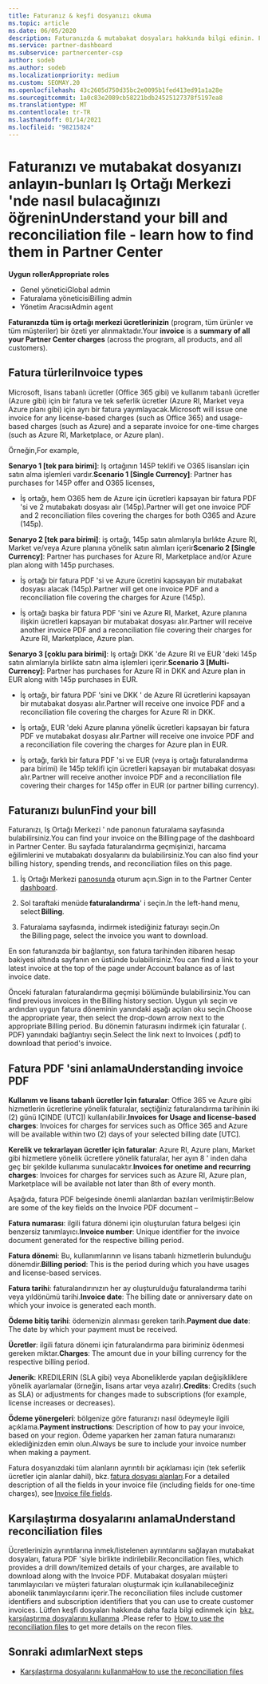 ```yaml
---
title: Faturanız & keşfi dosyanızı okuma
ms.topic: article
ms.date: 06/05/2020
description: Faturanızda & mutabakat dosyaları hakkında bilgi edinin. Faturanızda, bu aylık dönem için program, ürün ve müşteriler genelinde Iş Ortağı Merkezi ücretleri gösterilmektedir.
ms.service: partner-dashboard
ms.subservice: partnercenter-csp
author: sodeb
ms.author: sodeb
ms.localizationpriority: medium
ms.custom: SEOMAY.20
ms.openlocfilehash: 43c2605d750d35bc2e0095b1fed413ed91a1a28e
ms.sourcegitcommit: 1a0c83e2089cb58221bdb24525127378f5197ea8
ms.translationtype: MT
ms.contentlocale: tr-TR
ms.lasthandoff: 01/14/2021
ms.locfileid: "98215824"
---
```

# <a name="understand-your-bill-and-reconciliation-file---learn-how-to-find-them-in-partner-center"></a><span data-ttu-id="9f3a6-104">Faturanızı ve mutabakat dosyanızı anlayın-bunları Iş Ortağı Merkezi 'nde nasıl bulacağınızı öğrenin</span><span class="sxs-lookup"><span data-stu-id="9f3a6-104">Understand your bill and reconciliation file - learn how to find them in Partner Center</span></span>


<span data-ttu-id="9f3a6-105">**Uygun roller**</span><span class="sxs-lookup"><span data-stu-id="9f3a6-105">**Appropriate roles**</span></span>

- <span data-ttu-id="9f3a6-106">Genel yönetici</span><span class="sxs-lookup"><span data-stu-id="9f3a6-106">Global admin</span></span>
- <span data-ttu-id="9f3a6-107">Faturalama yöneticisi</span><span class="sxs-lookup"><span data-stu-id="9f3a6-107">Billing admin</span></span>
- <span data-ttu-id="9f3a6-108">Yönetim Aracısı</span><span class="sxs-lookup"><span data-stu-id="9f3a6-108">Admin agent</span></span>


<span data-ttu-id="9f3a6-109">**Faturanızda** **tüm iş ortağı merkezi ücretlerinizin** (program, tüm ürünler ve tüm müşteriler) bir özeti yer alınmaktadır.</span><span class="sxs-lookup"><span data-stu-id="9f3a6-109">Your **invoice** is a **summary of all your Partner Center charges** (across the program, all products, and all customers).</span></span> 

## <a name="invoice-types"></a><span data-ttu-id="9f3a6-110">Fatura türleri</span><span class="sxs-lookup"><span data-stu-id="9f3a6-110">Invoice types</span></span>

<span data-ttu-id="9f3a6-111">Microsoft, lisans tabanlı ücretler (Office 365 gibi) ve kullanım tabanlı ücretler (Azure gibi) için bir fatura ve tek seferlik ücretler (Azure RI, Market veya Azure planı gibi) için ayrı bir fatura yayımlayacak.</span><span class="sxs-lookup"><span data-stu-id="9f3a6-111">Microsoft will issue one invoice for any license-based charges (such as Office 365) and usage-based charges (such as Azure) and a separate invoice for one-time charges (such as Azure RI, Marketplace, or Azure plan).</span></span>

<span data-ttu-id="9f3a6-112">Örneğin,</span><span class="sxs-lookup"><span data-stu-id="9f3a6-112">For example,</span></span>  

<span data-ttu-id="9f3a6-113">**Senaryo 1 [tek para birimi]**: Iş ortağının 145P teklifi ve O365 lisansları için satın alma işlemleri vardır.</span><span class="sxs-lookup"><span data-stu-id="9f3a6-113">**Scenario 1 [Single Currency]**: Partner has purchases for 145P offer and O365 licenses,</span></span>  

- <span data-ttu-id="9f3a6-114">İş ortağı, hem O365 hem de Azure için ücretleri kapsayan bir fatura PDF 'si ve 2 mutabakatı dosyası alır (145p).</span><span class="sxs-lookup"><span data-stu-id="9f3a6-114">Partner will get one invoice PDF and 2 reconciliation files covering the charges for both O365 and Azure (145p).</span></span>  

<span data-ttu-id="9f3a6-115">**Senaryo 2 [tek para birimi]**: iş ortağı, 145p satın alımlarıyla bırlıkte Azure RI, Market ve/veya Azure planına yönelik satın alımları içerir</span><span class="sxs-lookup"><span data-stu-id="9f3a6-115">**Scenario 2 [Single Currency]**: Partner has purchases for Azure RI, Marketplace and/or Azure plan along with 145p purchases.</span></span>

- <span data-ttu-id="9f3a6-116">İş ortağı bir fatura PDF 'si ve Azure ücretini kapsayan bir mutabakat dosyası alacak (145p).</span><span class="sxs-lookup"><span data-stu-id="9f3a6-116">Partner will get one invoice PDF and a reconciliation file covering the charges for Azure (145p).</span></span> 

- <span data-ttu-id="9f3a6-117">İş ortağı başka bir fatura PDF 'sini ve Azure RI, Market, Azure planına ilişkin ücretleri kapsayan bir mutabakat dosyası alır.</span><span class="sxs-lookup"><span data-stu-id="9f3a6-117">Partner will receive another invoice PDF and a reconciliation file covering their charges for Azure RI, Marketplace, Azure plan.</span></span> 

<span data-ttu-id="9f3a6-118">**Senaryo 3 [çoklu para birimi]**: Iş ortağı DKK 'de Azure RI ve EUR 'deki 145p satın alımlarıyla birlikte satın alma işlemleri içerir.</span><span class="sxs-lookup"><span data-stu-id="9f3a6-118">**Scenario 3 [Multi-Currency]**: Partner has purchases for Azure RI in DKK and Azure plan in EUR along with 145p purchases in EUR.</span></span>

- <span data-ttu-id="9f3a6-119">İş ortağı, bir fatura PDF 'sini ve DKK ' de Azure RI ücretlerini kapsayan bir mutabakat dosyası alır.</span><span class="sxs-lookup"><span data-stu-id="9f3a6-119">Partner will receive one invoice PDF and a reconciliation file covering the charges for Azure RI in DKK.</span></span> 

- <span data-ttu-id="9f3a6-120">İş ortağı, EUR 'deki Azure planına yönelik ücretleri kapsayan bir fatura PDF ve mutabakat dosyası alır.</span><span class="sxs-lookup"><span data-stu-id="9f3a6-120">Partner will receive one invoice PDF and a reconciliation file covering the charges for Azure plan in EUR.</span></span> 

- <span data-ttu-id="9f3a6-121">İş ortağı, farklı bir fatura PDF 'si ve EUR (veya iş ortağı faturalandırma para birimi) ile 145p teklifi için ücretleri kapsayan bir mutabakat dosyası alır.</span><span class="sxs-lookup"><span data-stu-id="9f3a6-121">Partner will receive another invoice PDF and a reconciliation file covering their charges for 145p offer in EUR (or partner billing currency).</span></span> 

## <a name="find-your-bill"></a><span data-ttu-id="9f3a6-122">Faturanızı bulun</span><span class="sxs-lookup"><span data-stu-id="9f3a6-122">Find your bill</span></span> 

<span data-ttu-id="9f3a6-123">Faturanızı, Iş Ortağı Merkezi ' nde panonun faturalama sayfasında bulabilirsiniz.</span><span class="sxs-lookup"><span data-stu-id="9f3a6-123">You can find your invoice on the Billing page of the dashboard in Partner Center.</span></span> <span data-ttu-id="9f3a6-124">Bu sayfada faturalandırma geçmişinizi, harcama eğilimlerini ve mutabakatı dosyalarını da bulabilirsiniz.</span><span class="sxs-lookup"><span data-stu-id="9f3a6-124">You can also find your billing history, spending trends, and reconciliation files on this page.</span></span> 

1. <span data-ttu-id="9f3a6-125">İş Ortağı Merkezi [panosunda](https://partner.microsoft.com/dashboard/home) oturum açın.</span><span class="sxs-lookup"><span data-stu-id="9f3a6-125">Sign in to the Partner Center [dashboard](https://partner.microsoft.com/dashboard/home).</span></span> 

2. <span data-ttu-id="9f3a6-126">Sol taraftaki menüde **faturalandırma**' i seçin.</span><span class="sxs-lookup"><span data-stu-id="9f3a6-126">In the left-hand menu, select **Billing**.</span></span> 

3. <span data-ttu-id="9f3a6-127">Faturalama sayfasında, indirmek istediğiniz faturayı seçin.</span><span class="sxs-lookup"><span data-stu-id="9f3a6-127">On the Billing page, select the invoice you want to download.</span></span> 

<span data-ttu-id="9f3a6-128">En son faturanızda bir bağlantıyı, son fatura tarihinden itibaren hesap bakiyesi altında sayfanın en üstünde bulabilirsiniz.</span><span class="sxs-lookup"><span data-stu-id="9f3a6-128">You can find a link to your latest invoice at the top of the page under Account balance as of last invoice date.</span></span> 

<span data-ttu-id="9f3a6-129">Önceki faturaları faturalandırma geçmişi bölümünde bulabilirsiniz.</span><span class="sxs-lookup"><span data-stu-id="9f3a6-129">You can find previous invoices in the Billing history section.</span></span> <span data-ttu-id="9f3a6-130">Uygun yılı seçin ve ardından uygun fatura döneminin yanındaki aşağı açılan oku seçin.</span><span class="sxs-lookup"><span data-stu-id="9f3a6-130">Choose the appropriate year, then select the drop-down arrow next to the appropriate Billing period.</span></span> <span data-ttu-id="9f3a6-131">Bu dönemin faturasını indirmek için faturalar (. PDF) yanındaki bağlantıyı seçin.</span><span class="sxs-lookup"><span data-stu-id="9f3a6-131">Select the link next to Invoices (.pdf) to download that period's invoice.</span></span> 

## <a name="understanding-invoice-pdf"></a><span data-ttu-id="9f3a6-132">Fatura PDF 'sini anlama</span><span class="sxs-lookup"><span data-stu-id="9f3a6-132">Understanding invoice PDF</span></span> 

<span data-ttu-id="9f3a6-133">**Kullanım ve lisans tabanlı ücretler Için faturalar**: Office 365 ve Azure gibi hizmetlerin ücretlerine yönelik faturalar, seçtiğiniz faturalandırma tarihinin iki (2) günü IÇINDE (UTC]) kullanılabilir.</span><span class="sxs-lookup"><span data-stu-id="9f3a6-133">**Invoices for Usage and license-based charges**: Invoices for charges for services such as Office 365 and Azure will be available within two (2) days of your selected billing date [UTC].</span></span>  

<span data-ttu-id="9f3a6-134">**Kerelik ve tekrarlayan ücretler için faturalar**: Azure RI, Azure planı, Market gibi hizmetlere yönelik ücretlere yönelik faturalar, her ayın 8 ' inden daha geç bir şekilde kullanıma sunulacaktır.</span><span class="sxs-lookup"><span data-stu-id="9f3a6-134">**Invoices for onetime and recurring charges**: Invoices for charges for services such as Azure RI, Azure plan, Marketplace will be available not later than 8th of every month.</span></span>  

<span data-ttu-id="9f3a6-135">Aşağıda, fatura PDF belgesinde önemli alanlardan bazıları verilmiştir:</span><span class="sxs-lookup"><span data-stu-id="9f3a6-135">Below are some of the key fields on the Invoice PDF document –</span></span>

<span data-ttu-id="9f3a6-136">**Fatura numarası**: ilgili fatura dönemi için oluşturulan fatura belgesi için benzersiz tanımlayıcı.</span><span class="sxs-lookup"><span data-stu-id="9f3a6-136">**Invoice number**: Unique identifier for the invoice document generated for the respective billing period.</span></span> 

<span data-ttu-id="9f3a6-137">**Fatura dönemi**: Bu, kullanımlarının ve lisans tabanlı hizmetlerin bulunduğu dönemdir.</span><span class="sxs-lookup"><span data-stu-id="9f3a6-137">**Billing period**: This is the period during which you have usages and license-based services.</span></span> 

<span data-ttu-id="9f3a6-138">**Fatura tarihi**: faturalandırınızın her ay oluşturulduğu faturalandırma tarihi veya yıldönümü tarihi.</span><span class="sxs-lookup"><span data-stu-id="9f3a6-138">**Invoice date**: The billing date or anniversary date on which your invoice is generated each month.</span></span> 

<span data-ttu-id="9f3a6-139">**Ödeme bitiş tarihi**: ödemenizin alınması gereken tarih.</span><span class="sxs-lookup"><span data-stu-id="9f3a6-139">**Payment due date**: The date by which your payment must be received.</span></span> 

<span data-ttu-id="9f3a6-140">**Ücretler**: ilgili fatura dönemi için faturalandırma para biriminiz ödenmesi gereken miktar.</span><span class="sxs-lookup"><span data-stu-id="9f3a6-140">**Charges**: The amount due in your billing currency for the respective billing period.</span></span> 

<span data-ttu-id="9f3a6-141">**Jenerik**: KREDILERIN (SLA gibi) veya Aboneliklerde yapılan değişikliklere yönelik ayarlamalar (örneğin, lisans artar veya azalır).</span><span class="sxs-lookup"><span data-stu-id="9f3a6-141">**Credits**: Credits (such as SLA) or adjustments for changes made to subscriptions (for example, license increases or decreases).</span></span> 

<span data-ttu-id="9f3a6-142">**Ödeme yönergeleri**: bölgenize göre faturanızı nasıl ödeymeyle ilgili açıklama.</span><span class="sxs-lookup"><span data-stu-id="9f3a6-142">**Payment instructions**: Description of how to pay your invoice, based on your region.</span></span> <span data-ttu-id="9f3a6-143">Ödeme yaparken her zaman fatura numaranızı eklediğinizden emin olun.</span><span class="sxs-lookup"><span data-stu-id="9f3a6-143">Always be sure to include your invoice number when making a payment.</span></span> 

<span data-ttu-id="9f3a6-144">Fatura dosyanızdaki tüm alanların ayrıntılı bir açıklaması için (tek seferlik ücretler için alanlar dahil), bkz. [fatura dosyası alanları](invoice-file.md).</span><span class="sxs-lookup"><span data-stu-id="9f3a6-144">For a detailed description of all the fields in your invoice file (including fields for one-time charges), see [Invoice file fields](invoice-file.md).</span></span> 

## <a name="understand-reconciliation-files"></a><span data-ttu-id="9f3a6-145">Karşılaştırma dosyalarını anlama</span><span class="sxs-lookup"><span data-stu-id="9f3a6-145">Understand reconciliation files</span></span>

 <span data-ttu-id="9f3a6-146">Ücretlerinizin ayrıntılarına inmek/listelenen ayrıntılarını sağlayan mutabakat dosyaları, fatura PDF 'siyle birlikte indirilebilir.</span><span class="sxs-lookup"><span data-stu-id="9f3a6-146">Reconciliation files, which provides a drill down/itemized details of your charges, are available to download along with the Invoice PDF.</span></span> <span data-ttu-id="9f3a6-147">Mutabakat dosyaları müşteri tanımlayıcıları ve müşteri faturaları oluşturmak için kullanabileceğiniz abonelik tanımlayıcılarını içerir.</span><span class="sxs-lookup"><span data-stu-id="9f3a6-147">The reconciliation files include customer identifiers and subscription identifiers that you can use to create customer invoices.</span></span> <span data-ttu-id="9f3a6-148">Lütfen keşfi dosyaları hakkında daha fazla bilgi edinmek için  [bkz. karşılaştırma dosyalarını kullanma](use-the-reconciliation-files.md) .</span><span class="sxs-lookup"><span data-stu-id="9f3a6-148">Please refer to  [How to use the reconciliation files](use-the-reconciliation-files.md) to get more details on the recon files.</span></span> 

## <a name="next-steps"></a><span data-ttu-id="9f3a6-149">Sonraki adımlar</span><span class="sxs-lookup"><span data-stu-id="9f3a6-149">Next steps</span></span>

- [<span data-ttu-id="9f3a6-150">Karşılaştırma dosyalarını kullanma</span><span class="sxs-lookup"><span data-stu-id="9f3a6-150">How to use the reconciliation files</span></span>](use-the-reconciliation-files.md)